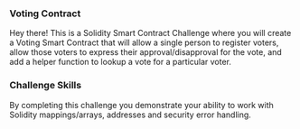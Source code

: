 ### Voting Contract

Hey there! This is a Solidity Smart Contract Challenge where you will create a Voting Smart Contract that will allow a single person to register voters, allow those voters to express their approval/disapproval for the vote, and add a helper function to lookup a vote for a particular voter. 

### Challenge Skills

By completing this challenge you demonstrate your ability to work with Solidity mappings/arrays, addresses and security error handling.
